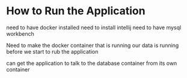 # How to Run the Application

need to have docker installed
need to install intellij 
need to have mysql workbench

Need to make the docker container that is running our data is running before we start to rub the application

can get the application to talk to the database container from its own container